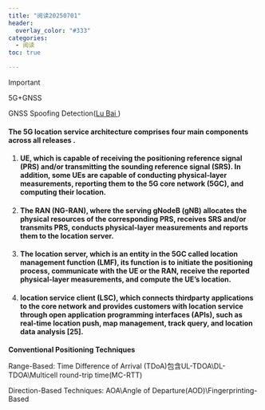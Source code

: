 ```yaml
---
title: "阅读20250701"
header:
  overlay_color: "#333"
categories: 
  - 阅读
toc: true

---
```


> [!IMPORTANT]
>
> 5G+GNSS
>
> GNSS Spoofing Detection([Lu Bai ](https://orcid.org/0000-0001-6218-2522))
>
> 



#### The 5G location service architecture comprises four main components across all releases . 

1. #### UE, which is capable of receiving the positioning reference signal (PRS) and/or transmitting the sounding reference signal (SRS). In addition, some UEs are capable of conducting physical-layer measurements, reporting them to the 5G core network (5GC), and computing their location. 

2. #### The RAN (NG-RAN), where the serving gNodeB (gNB) allocates the physical resources of the corresponding PRS, receives SRS and/or transmits PRS, conducts physical-layer measurements and reports them to the location server. 

3. ####  The location server, which is an entity in the 5GC called location management function (LMF), its function is to initiate the positioning process, communicate with the UE or the RAN, receive the reported physical-layer measurements, and compute the UE’s location. 

4. ####  location service client (LSC), which connects thirdparty applications to the core network and provides customers with location service through open application programming interfaces (APIs), such as real-time location push, map management, track query, and location data analysis [25].



**Conventional Positioning Techniques**

Range-Based: Time Difference of Arrival (TDoA)包含UL-TDOA\DL-TDOA\Multicell round-trip time(MC-RTT)

Direction-Based Techniques: AOA\Angle of Departure(AOD)\Fingerprinting-Based

